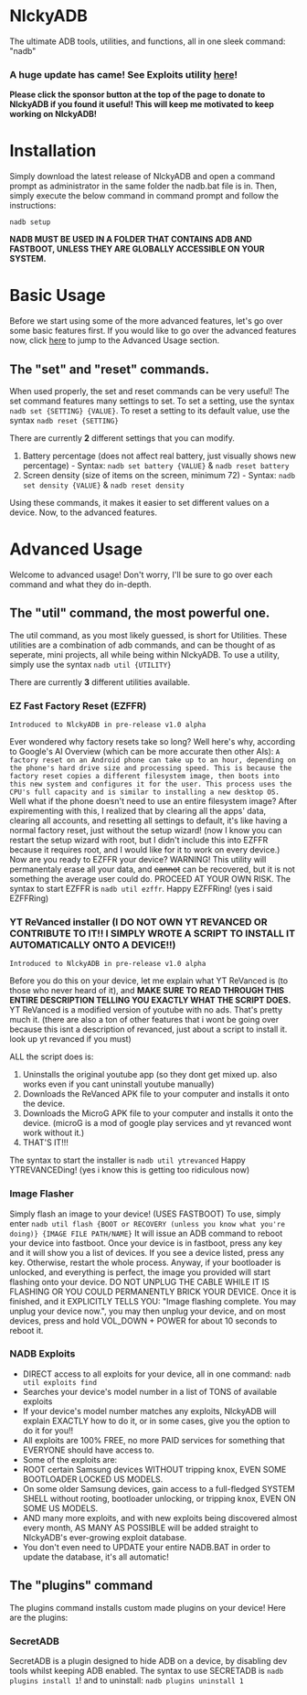 # NlckyADB
The ultimate ADB tools, utilities, and functions, all in one sleek command: "nadb"

### A huge update has came! See Exploits utility [here](#nadb-exploits)!

**Please click the sponsor button at the top of the page to donate to NlckyADB if you found it useful! This will keep me motivated to keep working on NlckyADB!**

# Installation
Simply download the latest release of NlckyADB and open a command prompt as administrator in the same folder the nadb.bat file is in.
Then, simply execute the below command in command prompt and follow the instructions:
```
nadb setup
```

**NADB MUST BE USED IN A FOLDER THAT CONTAINS ADB AND FASTBOOT, UNLESS THEY ARE GLOBALLY ACCESSIBLE ON YOUR SYSTEM.**

# Basic Usage
Before we start using some of the more advanced features, let's go over some basic features first.
If you would like to go over the advanced features now, click [here](#advanced-usage) to jump to the Advanced Usage section.
## The "set" and "reset" commands.
When used properly, the set and reset commands can be very useful!
The set command features many settings to set.
To set a setting, use the syntax ```nadb set {SETTING} {VALUE}```.
To reset a setting to its default value, use the syntax ```nadb reset {SETTING}```

There are currently **2** different settings that you can modify.

1. Battery percentage (does not affect real battery, just visually shows new percentage) - Syntax: ```nadb set battery {VALUE}``` & ```nadb reset battery```
2. Screen density (size of items on the screen, minimum 72) - Syntax: ```nadb set density {VALUE}``` & ```nadb reset density```

Using these commands, it makes it easier to set different values on a device.
Now, to the advanced features.
# Advanced Usage
Welcome to advanced usage! Don't worry, I'll be sure to go over each command and what they do in-depth.
## The "util" command, the most powerful one.
The util command, as you most likely guessed, is short for Utilities.
These utilities are a combination of adb commands, and can be thought of as seperate, mini projects, all while being within NlckyADB.
To use a utility, simply use the syntax ```nadb util {UTILITY}```

There are currently **3** different utilities available.

### EZ Fast Factory Reset (EZFFR)
```Introduced to NlckyADB in pre-release v1.0 alpha```

Ever wondered why factory resets take so long?
Well here's why, according to Google's AI Overview (which can be more accurate then other AIs):
```A factory reset on an Android phone can take up to an hour, depending on the phone's hard drive size and processing speed. This is because the factory reset copies a different filesystem image, then boots into this new system and configures it for the user. This process uses the CPU's full capacity and is similar to installing a new desktop OS.```
Well what if the phone doesn't need to use an entire filesystem image?
After expirementing with this, I realized that by clearing all the apps' data, clearing all accounts, and resetting all settings to default, it's like having a normal factory reset, just without the setup wizard! (now I know you can restart the setup wizard with root, but I didn't include this into EZFFR because it requires root, and I would like for it to work on every device.)
Now are you ready to EZFFR your device?
WARNING! This utility will permanentaly erase all your data, and ~~cannot~~ can be recovered, but it is not something the average user could do. PROCEED AT YOUR OWN RISK.
The syntax to start EZFFR is ```nadb util ezffr```.
Happy EZFFRing! (yes i said EZFFRing)

### YT ReVanced installer (I DO NOT OWN YT REVANCED OR CONTRIBUTE TO IT!! I SIMPLY WROTE A SCRIPT TO INSTALL IT AUTOMATICALLY ONTO A DEVICE!!)
```Introduced to NlckyADB in pre-release v1.0 alpha```

Before you do this on your device, let me explain what YT ReVanced is (to those who never heard of it), and **MAKE SURE TO READ THROUGH THIS ENTIRE DESCRIPTION TELLING YOU EXACTLY WHAT THE SCRIPT DOES.**
YT ReVanced is a modified version of youtube with no ads. That's pretty much it. (there are also a ton of other features that i wont be going over because this isnt a description of revanced, just about a script to install it. look up yt revanced if you must)

ALL the script does is: 
1. Uninstalls the original youtube app (so they dont get mixed up. also works even if you cant uninstall youtube manually)
2. Downloads the ReVanced APK file to your computer and installs it onto the device.
3. Downloads the MicroG APK file to your computer and installs it onto the device. (microG is a mod of google play services and yt revanced wont work without it.)
4. THAT'S IT!!!

The syntax to start the installer is ```nadb util ytrevanced```
Happy YTREVANCEDing! (yes i know this is getting too ridiculous now)

### Image Flasher
Simply flash an image to your device! (USES FASTBOOT)
To use, simply enter ```nadb util flash {BOOT or RECOVERY (unless you know what you're doing)} {IMAGE FILE PATH/NAME}```
It will issue an ADB command to reboot your device into fastboot. Once your device is in fastboot, press any key and it will show you a list of devices. If you see a device listed, press any key. Otherwise, restart the whole process.
Anyway, if your bootloader is unlocked, and everything is perfect, the image you provided will start flashing onto your device. DO NOT UNPLUG THE CABLE WHILE IT IS FLASHING OR YOU COULD PERMANENTLY BRICK YOUR DEVICE. Once it is finished, and it EXPLICITLY TELLS YOU: "Image flashing complete. You may unplug your device now.", you may then unplug your device, and on most devices, press and hold VOL_DOWN + POWER for about 10 seconds to reboot it.

### NADB Exploits
- DIRECT access to all exploits for your device, all in one command: ```nadb util exploits find```
- Searches your device's model number in a list of TONS of available exploits
- If your device's model number matches any exploits, NlckyADB will explain EXACTLY how to do it, or in some cases, give you the option to do it for you!!
- All exploits are 100% FREE, no more PAID services for something that EVERYONE should have access to.
- Some of the exploits are:
- ROOT certain Samsung devices WITHOUT tripping knox, EVEN SOME BOOTLOADER LOCKED US MODELS.
- On some older Samsung devices, gain access to a full-fledged SYSTEM SHELL without rooting, bootloader unlocking, or tripping knox, EVEN ON SOME US MODELS.
- AND many more exploits, and with new exploits being discovered almost every month, AS MANY AS POSSIBLE will be added straight to NlckyADB's ever-growing exploit database.
- You don't even need to UPDATE your entire NADB.BAT in order to update the database, it's all automatic!

## The "plugins" command
The plugins command installs custom made plugins on your device!
Here are the plugins:
### SecretADB
SecretADB is a plugin designed to hide ADB on a device, by disabling dev tools whilst keeping ADB enabled. 
The syntax to use SECRETADB is ```nadb plugins install 1```! and to uninstall: ```nadb plugins uninstall 1```

